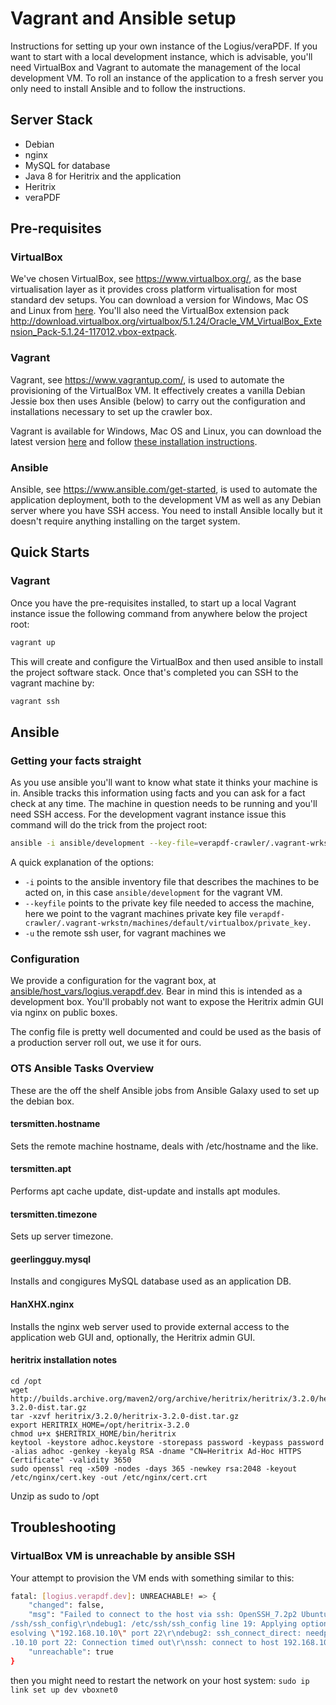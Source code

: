 Vagrant and Ansible setup
=========================
Instructions for setting up your own instance of the Logius/veraPDF. If you want to start with a local development instance, which is advisable, you'll need VirtualBox and Vagrant to automate the management of the local development VM. To roll an instance of the application to a fresh server you only need to install Ansible and to follow the instructions.

Server Stack
------------
- Debian
- nginx
- MySQL for database
- Java 8 for Heritrix and the application
- Heritrix
- veraPDF

Pre-requisites
--------------

### VirtualBox
We've chosen VirtualBox, see https://www.virtualbox.org/, as the base virtualisation layer as it provides cross platform virtualisation for most standard dev setups. You can download a version for Windows, Mac OS and Linux from [here](https://www.virtualbox.org/wiki/Downloads). You'll also need the VirtualBox extension pack http://download.virtualbox.org/virtualbox/5.1.24/Oracle_VM_VirtualBox_Extension_Pack-5.1.24-117012.vbox-extpack.

### Vagrant
Vagrant, see https://www.vagrantup.com/, is used to automate the provisioning of the VirtualBox VM. It effectively creates a vanilla Debian Jessie box then uses Ansible (below) to carry out the configuration and installations necessary to set up the crawler box.

Vagrant is available for Windows, Mac OS and Linux, you can download the latest version [here](https://www.vagrantup.com/downloads.html) and follow [these installation instructions](https://www.vagrantup.com/docs/installation/).

### Ansible
Ansible, see https://www.ansible.com/get-started, is used to automate the application deployment, both to the development VM as well as any Debian server where you have SSH access. You need to install Ansible locally but it doesn't require anything installing on the target system.

Quick Starts
------------

### Vagrant
Once you have the pre-requisites installed, to start up a local Vagrant instance issue the following command from anywhere below the project root:

```bash
vagrant up
```
This will create and configure the VirtualBox and then used ansible to install the project software stack. Once that's completed you can SSH to the vagrant machine by:
```bash
vagrant ssh
```

Ansible
-------

### Getting your facts straight
As you use ansible you'll want to know what state it thinks your machine is in. Ansible tracks this information using facts and you can ask for a fact check at any time. The machine in question needs to be running and you'll need SSH access. For the development vagrant instance issue this command will do the trick from the project root:

```bash
ansible -i ansible/development --key-file=verapdf-crawler/.vagrant-wrkstn/machines/default/virtualbox/private_key -u vagrant -m setup logius.verapdf.dev
```
A quick explanation of the options:
- `-i` points to the ansible inventory file that describes the machines to be acted on, in this case `ansible/development` for the vagrant VM.
- `--keyfile` points to the private key file needed to access the machine, here we point to the vagrant machines private key file `verapdf-crawler/.vagrant-wrkstn/machines/default/virtualbox/private_key.`
- `-u` the remote ssh user, for vagrant machines we

### Configuration
We provide a configuration for the vagrant box, at [ansible/host_vars/logius.verapdf.dev](ansible/host_vars/logius.verapdf.dev). Bear in mind this is intended as a development box. You'll probably not want to expose the Heritrix admin GUI via nginx on public boxes.

The config file is pretty well documented and could be used as the basis of a production server roll out, we use it for ours.

### OTS Ansible Tasks Overview
These are the off the shelf Ansible jobs from Ansible Galaxy used to set up the debian box.

#### tersmitten.hostname
Sets the remote machine hostname, deals with /etc/hostname and the like.

#### tersmitten.apt
Performs apt cache update, dist-update and installs apt modules.

#### tersmitten.timezone
Sets up server timezone.

#### geerlingguy.mysql
Installs and congigures MySQL database used as an application DB.

#### HanXHX.nginx
Installs the nginx web server used to provide external access to the application web GUI and, optionally, the Heritrix admin GUI.

#### heritrix installation notes

    cd /opt
    wget http://builds.archive.org/maven2/org/archive/heritrix/heritrix/3.2.0/heritrix-3.2.0-dist.tar.gz
    tar -xzvf heritrix/3.2.0/heritrix-3.2.0-dist.tar.gz
    export HERITRIX_HOME=/opt/heritrix-3.2.0
    chmod u+x $HERITRIX_HOME/bin/heritrix
    keytool -keystore adhoc.keystore -storepass password -keypass password -alias adhoc -genkey -keyalg RSA -dname "CN=Heritrix Ad-Hoc HTTPS Certificate" -validity 3650
    sudo openssl req -x509 -nodes -days 365 -newkey rsa:2048 -keyout  /etc/nginx/cert.key -out /etc/nginx/cert.crt

Unzip as sudo to /opt


Troubleshooting
---------------

### VirtualBox VM is unreachable by ansible SSH
Your attempt to provision the VM ends with something similar to this:

```bash
fatal: [logius.verapdf.dev]: UNREACHABLE! => {
    "changed": false,
    "msg": "Failed to connect to the host via ssh: OpenSSH_7.2p2 Ubuntu-4ubuntu2.2, OpenSSL 1.0.2g  1 Mar 2016\r\ndebug1: Reading configuration data /home/cfw/.ssh/config\r\ndebug1: Reading configuration data /etc
/ssh/ssh_config\r\ndebug1: /etc/ssh/ssh_config line 19: Applying options for *\r\ndebug1: auto-mux: Trying existing master\r\ndebug1: Control socket \"/home/cfw/.ansible/cp/2d3a7192ca\" does not exist\r\ndebug2: r
esolving \"192.168.10.10\" port 22\r\ndebug2: ssh_connect_direct: needpriv 0\r\ndebug1: Connecting to 192.168.10.10 [192.168.10.10] port 22.\r\ndebug2: fd 3 setting O_NONBLOCK\r\ndebug1: connect to address 192.168
.10.10 port 22: Connection timed out\r\nssh: connect to host 192.168.10.10 port 22: Connection timed out\r\n",
    "unreachable": true
}
```
then you might need to restart the network on your host system: `sudo ip link set up dev vboxnet0`
